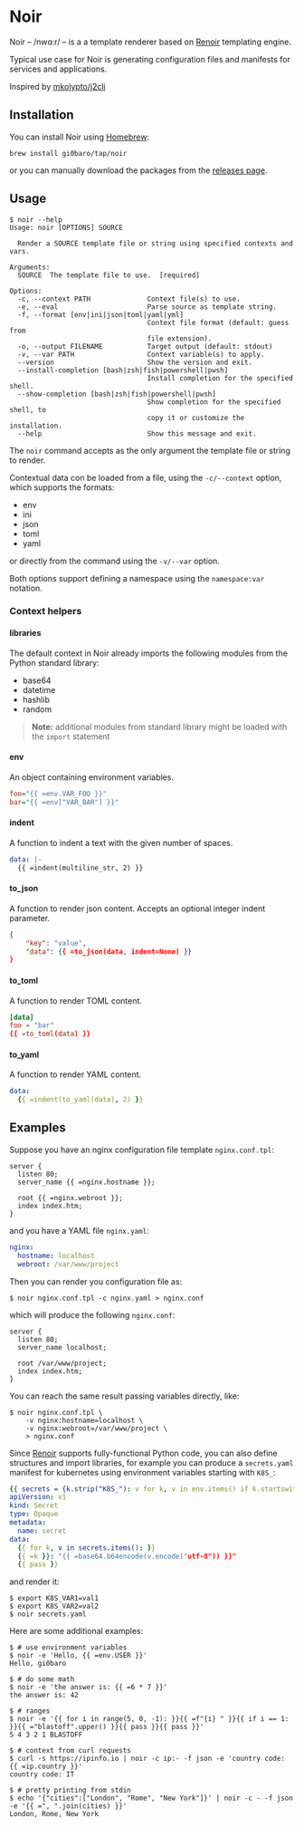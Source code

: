 # Noir

Noir – /nwɑːr/ – is a a template renderer based on [Renoir](https://github.com/emmett-framework/renoir) templating engine.

Typical use case for Noir is generating configuration files and manifests for services and applications.

Inspired by [mkolypto/j2cli](https://github.com/kolypto/j2cli)

## Installation

You can install Noir using [Homebrew](https://brew.sh/):

    brew install gi0baro/tap/noir

or you can manually download the packages from the [releases page](https://github.com/gi0baro/noir/releases).

## Usage

```console
$ noir --help
Usage: noir [OPTIONS] SOURCE

  Render a SOURCE template file or string using specified contexts and vars.

Arguments:
  SOURCE  The template file to use.  [required]

Options:
  -c, --context PATH              Context file(s) to use.
  -e, --eval                      Parse source as template string.
  -f, --format [env|ini|json|toml|yaml|yml]
                                  Context file format (default: guess from
                                  file extension).
  -o, --output FILENAME           Target output (default: stdout)
  -v, --var PATH                  Context variable(s) to apply.
  --version                       Show the version and exit.
  --install-completion [bash|zsh|fish|powershell|pwsh]
                                  Install completion for the specified shell.
  --show-completion [bash|zsh|fish|powershell|pwsh]
                                  Show completion for the specified shell, to
                                  copy it or customize the installation.
  --help                          Show this message and exit.
```

The `noir` command accepts as the only argument the template file or string to render.

Contextual data con be loaded from a file, using the `-c/--context` option, which supports the formats:

- env
- ini
- json
- toml
- yaml

or directly from the command using the `-v/--var` option.

Both options support defining a namespace using the `namespace:var` notation.

### Context helpers

#### libraries

The default context in Noir already imports the following modules from the Python standard library:

- base64
- datetime
- hashlib
- random

> **Note:** additional modules from standard library might be loaded with the `import` statement

#### env

An object containing environment variables.

```ini
foo="{{ =env.VAR_FOO }}"
bar="{{ =env["VAR_BAR"] }}"
```

#### indent

A function to indent a text with the given number of spaces.

```yaml
data: |-
  {{ =indent(multiline_str, 2) }}
```

#### to_json

A function to render json content. Accepts an optional integer indent parameter.

```json
{
    "key": "value",
    "data": {{ =to_json(data, indent=None) }}
}
```

#### to_toml

A function to render TOML content.

```toml
[data]
foo = "bar"
{{ =to_toml(data) }}
```

#### to_yaml

A function to render YAML content.

```yaml
data:
  {{ =indent(to_yaml(data), 2) }}
```

## Examples

Suppose you have an nginx configuration file template `nginx.conf.tpl`:

```
server {
  listen 80;
  server_name {{ =nginx.hostname }};

  root {{ =nginx.webroot }};
  index index.htm;
}
```

and you have a YAML file `nginx.yaml`:

```yaml
nginx:
  hostname: localhost
  webroot: /var/www/project
```

Then you can render you configuration file as:

```console
$ noir nginx.conf.tpl -c nginx.yaml > nginx.conf
```

which will produce the following `nginx.conf`:

```
server {
  listen 80;
  server_name localhost;

  root /var/www/project;
  index index.htm;
}
```

You can reach the same result passing variables directly, like:

```console
$ noir nginx.conf.tpl \
    -v nginx:hostname=localhost \
    -v nginx:webroot=/var/www/project \
    > nginx.conf
```

Since [Renoir](https://github.com/emmett-framework/renoir) supports fully-functional Python code, you can also define structures and import libraries, for example you can produce a `secrets.yaml` manifest for kubernetes using environment variables starting with `K8S_`:

```yaml
{{ secrets = {k.strip("K8S_"): v for k, v in env.items() if k.startswith("K8S_")} }}
apiVersion: v1
kind: Secret
type: Opaque
metadata:
  name: secret
data:
  {{ for k, v in secrets.items(): }}
  {{ =k }}: "{{ =base64.b64encode(v.encode("utf-8")) }}"
  {{ pass }}
```

and render it:

```console
$ export K8S_VAR1=val1
$ export K8S_VAR2=val2
$ noir secrets.yaml
```

Here are some additional examples:

```console
$ # use environment variables
$ noir -e 'Hello, {{ =env.USER }}'
Hello, gi0baro

$ # do some math
$ noir -e 'the answer is: {{ =6 * 7 }}'
the answer is: 42

$ # ranges
$ noir -e '{{ for i in range(5, 0, -1): }}{{ =f"{i} " }}{{ if i == 1: }}{{ ="blastoff".upper() }}{{ pass }}{{ pass }}'
5 4 3 2 1 BLASTOFF

$ # context from curl requests
$ curl -s https://ipinfo.io | noir -c ip:- -f json -e 'country code: {{ =ip.country }}'
country code: IT

$ # pretty printing from stdin
$ echo '{"cities":["London", "Rome", "New York"]}' | noir -c - -f json -e '{{ =", ".join(cities) }}'
London, Rome, New York
```
